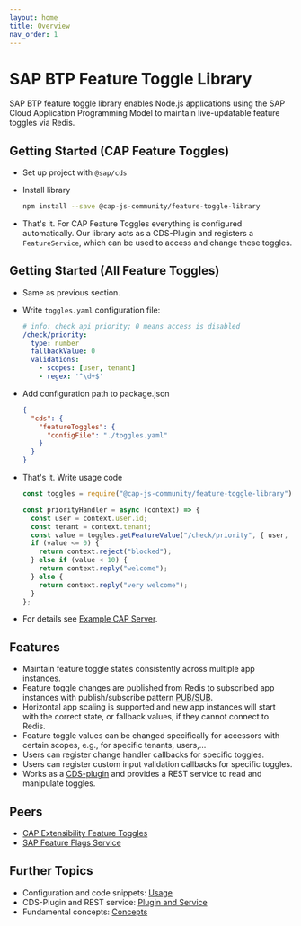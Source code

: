 ```yaml
---
layout: home
title: Overview
nav_order: 1
---
```


# SAP BTP Feature Toggle Library

SAP BTP feature toggle library enables Node.js applications using the SAP Cloud Application Programming Model to maintain live-updatable feature toggles via Redis.

## Getting Started (CAP Feature Toggles)

- Set up project with `@sap/cds`
- Install library

  ```bash
  npm install --save @cap-js-community/feature-toggle-library
  ```

- That's it. For CAP Feature Toggles everything is configured automatically. Our library acts as a CDS-Plugin and
  registers a `FeatureService`, which can be used to access and change these toggles.

## Getting Started (All Feature Toggles)

- Same as previous section.
- Write `toggles.yaml` configuration file:

  ```yaml
  # info: check api priority; 0 means access is disabled
  /check/priority:
    type: number
    fallbackValue: 0
    validations:
      - scopes: [user, tenant]
      - regex: '^\d+$'
  ```

- Add configuration path to package.json

  ```json
  {
    "cds": {
      "featureToggles": {
        "configFile": "./toggles.yaml"
      }
    }
  }
  ```

- That's it. Write usage code

  ```javascript
  const toggles = require("@cap-js-community/feature-toggle-library");

  const priorityHandler = async (context) => {
    const user = context.user.id;
    const tenant = context.tenant;
    const value = toggles.getFeatureValue("/check/priority", { user, tenant });
    if (value <= 0) {
      return context.reject("blocked");
    } else if (value < 10) {
      return context.reply("welcome");
    } else {
      return context.reply("very welcome");
    }
  };
  ```

- For details see [Example CAP Server](https://github.com/cap-js-community/feature-toggle-library/blob/main/example-cap-server).

## Features

- Maintain feature toggle states consistently across multiple app instances.
- Feature toggle changes are published from Redis to subscribed app instances with publish/subscribe pattern [PUB/SUB](https://redis.io/topics/pubsub).
- Horizontal app scaling is supported and new app instances will start with the correct state, or fallback values, if they cannot connect to Redis.
- Feature toggle values can be changed specifically for accessors with certain scopes, e.g., for specific tenants, users,...
- Users can register change handler callbacks for specific toggles.
- Users can register custom input validation callbacks for specific toggles.
- Works as a [CDS-plugin](https://cap.cloud.sap/docs/node.js/cds-plugins) and provides a REST service to read and manipulate toggles.

## Peers

- [CAP Extensibility Feature Toggles](peers/#cap-extensibility-feature-toggles)
- [SAP Feature Flags Service](peers/#sap-feature-flags-service)

## Further Topics

- Configuration and code snippets: [Usage](usage)
- CDS-Plugin and REST service: [Plugin and Service](plugin)
- Fundamental concepts: [Concepts](concepts)
